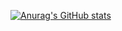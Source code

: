 [![Anurag's GitHub stats](https://github-readme-stats.vercel.app/api?MashiroIsAsleep=anuraghazra)](https://github.com/anuraghazra/github-readme-stats)


